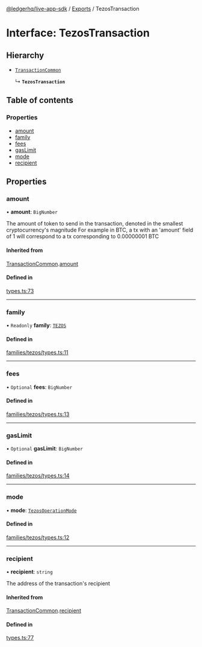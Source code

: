 [@ledgerhq/live-app-sdk](../README.md) / [Exports](../modules.md) / TezosTransaction

# Interface: TezosTransaction

## Hierarchy

- [`TransactionCommon`](TransactionCommon.md)

  ↳ **`TezosTransaction`**

## Table of contents

### Properties

- [amount](TezosTransaction.md#amount)
- [family](TezosTransaction.md#family)
- [fees](TezosTransaction.md#fees)
- [gasLimit](TezosTransaction.md#gaslimit)
- [mode](TezosTransaction.md#mode)
- [recipient](TezosTransaction.md#recipient)

## Properties

### amount

• **amount**: `BigNumber`

The amount of token to send in the transaction, denoted in the smallest cryptocurrency's magnitude
For example in BTC, a tx with an 'amount' field of 1 will correspond to a tx corresponding to 0.00000001 BTC

#### Inherited from

[TransactionCommon](TransactionCommon.md).[amount](TransactionCommon.md#amount)

#### Defined in

[types.ts:73](https://github.com/LedgerHQ/live-app-sdk/blob/dc89379/src/types.ts#L73)

___

### family

• `Readonly` **family**: [`TEZOS`](../enums/FAMILIES.md#tezos)

#### Defined in

[families/tezos/types.ts:11](https://github.com/LedgerHQ/live-app-sdk/blob/dc89379/src/families/tezos/types.ts#L11)

___

### fees

• `Optional` **fees**: `BigNumber`

#### Defined in

[families/tezos/types.ts:13](https://github.com/LedgerHQ/live-app-sdk/blob/dc89379/src/families/tezos/types.ts#L13)

___

### gasLimit

• `Optional` **gasLimit**: `BigNumber`

#### Defined in

[families/tezos/types.ts:14](https://github.com/LedgerHQ/live-app-sdk/blob/dc89379/src/families/tezos/types.ts#L14)

___

### mode

• **mode**: [`TezosOperationMode`](../modules.md#tezosoperationmode)

#### Defined in

[families/tezos/types.ts:12](https://github.com/LedgerHQ/live-app-sdk/blob/dc89379/src/families/tezos/types.ts#L12)

___

### recipient

• **recipient**: `string`

The address of the transaction's recipient

#### Inherited from

[TransactionCommon](TransactionCommon.md).[recipient](TransactionCommon.md#recipient)

#### Defined in

[types.ts:77](https://github.com/LedgerHQ/live-app-sdk/blob/dc89379/src/types.ts#L77)
